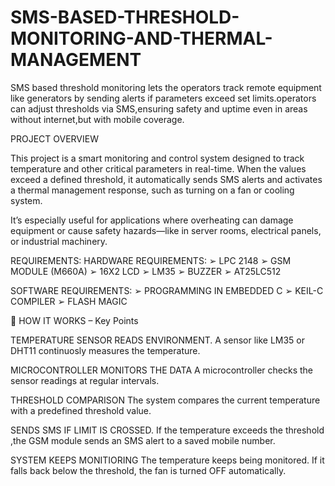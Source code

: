# SMS-BASED-THRESHOLD-MONITORING-AND-THERMAL-MANAGEMENT
SMS based threshold monitoring lets the operators track remote equipment like generators by sending alerts if parameters exceed set limits.operators can adjust thresholds via SMS,ensuring safety and uptime even in areas without internet,but with mobile coverage.

PROJECT OVERVIEW

This project is a smart monitoring and control system designed to track temperature and other critical parameters in real-time. When the values exceed a defined threshold, it automatically sends SMS alerts and activates a thermal management response, such as turning on a fan or cooling system.

It’s especially useful for applications where overheating can damage equipment or cause safety hazards—like in server rooms, electrical panels, or industrial machinery.

REQUIREMENTS:
HARDWARE REQUIREMENTS:
➢ LPC 2148
➢ GSM MODULE (M660A)
➢ 16X2 LCD
➢ LM35
➢ BUZZER
➢ AT25LC512

SOFTWARE REQUIREMENTS:
➢ PROGRAMMING IN EMBEDDED C
➢ KEIL-C COMPILER
➢ FLASH MAGIC

🔄 HOW IT WORKS – Key Points

TEMPERATURE SENSOR READS ENVIRONMENT.
A sensor like LM35 or DHT11 continuosly measures the temperature.

MICROCONTROLLER MONITORS THE DATA
A microcontroller checks the sensor readings at regular intervals.

THRESHOLD COMPARISON
The system compares the current temperature with a predefined threshold value.

SENDS SMS IF LIMIT IS CROSSED.
If the temperature exceeds the threshold ,the GSM module sends an SMS alert to a saved mobile number.

SYSTEM KEEPS MONITIORING
The temperature keeps being monitored. If it falls back below the threshold, the fan is turned OFF automatically.


